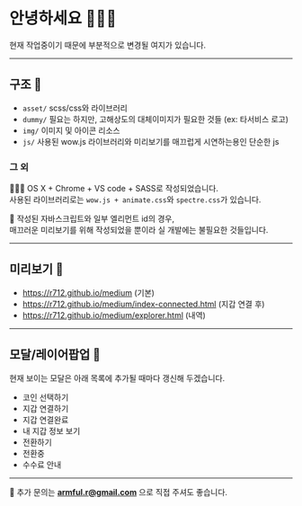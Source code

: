 # 안녕하세요 🙋🏻‍♂️
현재 작업중이기 때문에 부분적으로 변경될 여지가 있습니다.

-----

## 구조 👀
- `asset/` scss/css와 라이브러리
- `dummy/` 필요는 하지만, 고해상도의 대체이미지가 필요한 것들 (ex: 타서비스 로고)
- `img/` 이미지 및 아이콘 리소스
- `js/` 사용된 wow.js 라이브러리와 미리보기를 매끄럽게 시연하는용인 단순한 js

### 그 외
👩🏻‍💻 OS X + Chrome + VS code + SASS로 작성되었습니다.  
사용된 라이브러리로는 `wow.js + animate.css`와 `spectre.css`가 있습니다.

📌
작성된 자바스크립트와 일부 엘리먼트 id의 경우,  
매끄러운 미리보기를 위해 작성되었을 뿐이라 실 개발에는 불필요한 것들입니다.

-----

## 미리보기 🔗
- https://r712.github.io/medium (기본)
- https://r712.github.io/medium/index-connected.html (지갑 연결 후)
- https://r712.github.io/medium/explorer.html (내역)

-----

## 모달/레이어팝업 💬
현재 보이는 모달은 아래 목록에 추가될 때마다 갱신해 두겠습니다.

- 코인 선택하기
- 지갑 연결하기
- 지갑 연결완료
- 내 지갑 정보 보기
- 전환하기
- 전환중
- 수수료 안내

-----

📮
추가 문의는 **armful.r@gmail.com** 으로 직접 주셔도 좋습니다.
